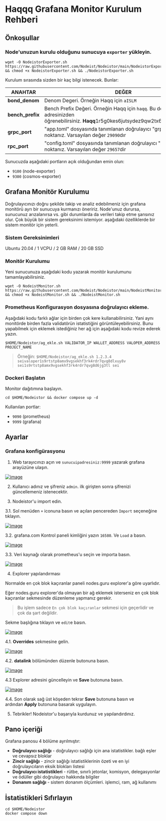 <h1 dir="auto">Haqqq Grafana Monitor Kurulum Rehberi</h1>
<h2 dir="auto"><a id="user-content-&ouml;nkoşullar" class="anchor" href="https://github.com/Nodeist/Kurulumlar/tree/main/Haqq/Monitor#%C3%B6nko%C5%9Fullar" aria-hidden="true"></a>&Ouml;nkoşullar</h2>
<h3 dir="auto"><a id="user-content-nodeunuzun-kurulu-olduğunu-sunucuya-exporter-y&uuml;kleyin" class="anchor" href="https://github.com/Nodeist/Kurulumlar/tree/main/Haqq/Monitor#nodeunuzun-kurulu-oldu%C4%9Funu-sunucuya-exporter-y%C3%BCkleyin" aria-hidden="true"></a>Node'unuzun kurulu olduğunu sunucuya&nbsp;<code>exporter</code>&nbsp;y&uuml;kleyin.</h3>
<div class="snippet-clipboard-content notranslate position-relative overflow-auto">
<pre class="notranslate"><code>wget -O NodeistorExporter.sh https://raw.githubusercontent.com/Nodeist/Nodeistor/main/NodeistorExporter &amp;&amp; chmod +x NodeistorExporter.sh &amp;&amp; ./NodeistorExporter.sh
</code></pre>
</div>
<p dir="auto">Kurulum sırasında sizden bir ka&ccedil; bilgi istenecek. Bunlar:</p>
<table>
<thead>
<tr>
<th>ANAHTAR</th>
<th>DEĞER</th>
</tr>
</thead>
<tbody>
<tr>
<td><strong>bond_denom</strong></td>
<td>Denom Degeri. &Ouml;rneğin Haqq i&ccedil;in&nbsp;<code>aISLM</code></td>
</tr>
<tr>
<td><strong>bench_prefix</strong></td>
<td>Bench Prefix Değeri. &Ouml;rneğin Haqq i&ccedil;in&nbsp;<code>haqq</code>. Bu değeri c&uuml;zdan adresinizden &ouml;ğrenebilirsiniz.&nbsp;<strong>Haqq</strong>1r5g0kes6jutsydez9qw2tx6vuc8scpxn5qtyle</td>
</tr>
<tr>
<td><strong>grpc_port</strong></td>
<td>"app.toml" dosyasında tanımlanan doğrulayıcı "grpc" bağlantı noktanız. Varsayılan değer&nbsp;<code>29090</code>dır</td>
</tr>
<tr>
<td><strong>rpc_port</strong></td>
<td>"config.toml" dosyasında tanımlanan doğrulayıcı "rpc" bağlantı noktanız. Varsayılan değer&nbsp;<code>29657</code>dir</td>
</tr>
</tbody>
</table>
<p dir="auto">Sunucuzda aşağıdaki portların a&ccedil;ık olduğundan emin olun:</p>
<ul dir="auto">
<li><code>9100</code>&nbsp;(node-exporter)</li>
<li><code>9300</code>&nbsp;(cosmos-exporter)</li>
</ul>
<h2 dir="auto"><a id="user-content-grafana-monit&ouml;r-kurulumu" class="anchor" href="https://github.com/Nodeist/Kurulumlar/tree/main/Haqq/Monitor#grafana-monit%C3%B6r-kurulumu" aria-hidden="true"></a>Grafana Monit&ouml;r Kurulumu</h2>
<p dir="auto">Doğrulayıcınızı doğru şekilde takip ve analiz edebilmeniz i&ccedil;in grafana monit&ouml;r&uuml; ayrı bir sunucuya kurmanızı &ouml;neririz. Node'unuz durursa, sunucunuz arızalanırsa vs. gibi durumlarda da verileri takip etme şansınız olur. &Ccedil;ok b&uuml;y&uuml;k bir sistem gereksinimi istemiyor. aşağıdaki &ouml;zelliklerde bir sistem monit&ouml;r i&ccedil;in yeterli.</p>
<h3 dir="auto"><a id="user-content-sistem-gereksinimleri" class="anchor" href="https://github.com/Nodeist/Kurulumlar/tree/main/Haqq/Monitor#sistem-gereksinimleri" aria-hidden="true"></a>Sistem Gereksinimleri</h3>
<p dir="auto">Ubuntu 20.04 / 1 VCPU / 2 GB RAM / 20 GB SSD</p>
<h3 dir="auto"><a id="user-content-monit&ouml;r-kurulumu" class="anchor" href="https://github.com/Nodeist/Kurulumlar/tree/main/Haqq/Monitor#monit%C3%B6r-kurulumu" aria-hidden="true"></a>Monit&ouml;r Kurulumu</h3>
<p dir="auto">Yeni sunucunuza aşağıdaki kodu yazarak monit&ouml;r kurulumunu tamamlayabilirsiniz.</p>
<div class="snippet-clipboard-content notranslate position-relative overflow-auto">
<pre class="notranslate"><code>wget -O NodeistMonitor.sh https://raw.githubusercontent.com/Nodeist/Nodeistor/main/NodeistMonitor &amp;&amp; chmod +x NodeistMonitor.sh &amp;&amp; ./NodeistMonitor.sh
</code></pre>
</div>
<h3 dir="auto"><a id="user-content-prometheus-konfigurasyon-dosyasına-doğrulayıcı-ekleme" class="anchor" href="https://github.com/Nodeist/Kurulumlar/tree/main/Haqq/Monitor#prometheus-konfigurasyon-dosyas%C4%B1na-do%C4%9Frulay%C4%B1c%C4%B1-ekleme" aria-hidden="true"></a>Prometheus Konfigurasyon dosyasına doğrulayıcı ekleme.</h3>
<p dir="auto">Aşağıdaki kodu farklı ağlar i&ccedil;in birden &ccedil;ok kere kullanabilirsiniz. Yani aynı monit&ouml;rde birden fazla validat&ouml;r&uuml;n istatistiğini g&ouml;r&uuml;nt&uuml;leyebilirsiniz. Bunu yapabilmek i&ccedil;in eklemek istediğiniz her ağ i&ccedil;in aşağıdaki kodu revize ederek yazın.</p>
<div class="snippet-clipboard-content notranslate position-relative overflow-auto">
<pre class="notranslate"><code>$HOME/Nodeistor/ag_ekle.sh VALIDATOR_IP WALLET_ADDRESS VALOPER_ADDRESS PROJECT_NAME
</code></pre>
</div>
<blockquote>
<p dir="auto">&Ouml;rneğin:&nbsp;<code>$HOME/Nodeistor/ag_ekle.sh 1.2.3.4 seivaloper1s9rtstp8amx9vgsekhf3rk4rdr7qvg8dlxuy8v sei1s9rtstp8amx9vgsekhf3rk4rdr7qvg8d6jg3tl sei</code></p>
</blockquote>
<h3 dir="auto"><a id="user-content-dockeri-başlatın" class="anchor" href="https://github.com/Nodeist/Kurulumlar/tree/main/Haqq/Monitor#dockeri-ba%C5%9Flat%C4%B1n" aria-hidden="true"></a>Dockeri Başlatın</h3>
<p dir="auto">Monitor dağıtımına başlayın.</p>
<div class="snippet-clipboard-content notranslate position-relative overflow-auto">
<pre class="notranslate"><code>cd $HOME/Nodeistor &amp;&amp; docker compose up -d
</code></pre>
</div>
<p dir="auto">Kullanılan portlar:</p>
<ul dir="auto">
<li><code>9090</code>&nbsp;(prometheus)</li>
<li><code>9999</code>&nbsp;(grafana)</li>
</ul>
<h2 dir="auto"><a id="user-content-ayarlar" class="anchor" href="https://github.com/Nodeist/Kurulumlar/tree/main/Haqq/Monitor#ayarlar" aria-hidden="true"></a>Ayarlar</h2>
<h3 dir="auto"><a id="user-content-grafana-konfig&uuml;rasyonu" class="anchor" href="https://github.com/Nodeist/Kurulumlar/tree/main/Haqq/Monitor#grafana-konfig%C3%BCrasyonu" aria-hidden="true"></a>Grafana konfig&uuml;rasyonu</h3>
<ol dir="auto">
<li>Web tarayıcınızı a&ccedil;ın ve&nbsp;<code>sunucuipadresiniz:9999</code>&nbsp;yazarak grafana aray&uuml;z&uuml;ne ulaşın.</li>
</ol>
<p dir="auto"><a href="https://camo.githubusercontent.com/b746d33c968a395ed0cd68cba5e6a0ee74fe35c8bb42baadc5fa745d8d3a84e3/68747470733a2f2f692e68697a6c69726573696d2e636f6d2f713576317278672e706e67" target="_blank" rel="noopener noreferrer nofollow"><img src="https://camo.githubusercontent.com/b746d33c968a395ed0cd68cba5e6a0ee74fe35c8bb42baadc5fa745d8d3a84e3/68747470733a2f2f692e68697a6c69726573696d2e636f6d2f713576317278672e706e67" alt="image" data-canonical-src="https://i.hizliresim.com/q5v1rxg.png" /></a></p>
<ol dir="auto" start="2">
<li>
<p dir="auto">Kullanıcı adınız ve şifreniz&nbsp;<code>admin</code>. ilk girişten sonra şifrenizi g&uuml;ncellemeniz istenecektir.</p>
</li>
<li>
<p dir="auto">Nodeistor'u import edin.</p>
</li>
</ol>
<p dir="auto">3.1. Sol men&uuml;den&nbsp;<code>+</code>&nbsp;iconuna basın ve a&ccedil;ılan pencereden&nbsp;<code>Import</code>&nbsp;se&ccedil;eneğine tıklayın.</p>
<p dir="auto"><a href="https://camo.githubusercontent.com/d44dca967f9167a46190f7436ab6004bebf0e0f873264e88e80a345f9ab8564b/68747470733a2f2f692e68697a6c69726573696d2e636f6d2f673736736b766d2e706e67" target="_blank" rel="noopener noreferrer nofollow"><img src="https://camo.githubusercontent.com/d44dca967f9167a46190f7436ab6004bebf0e0f873264e88e80a345f9ab8564b/68747470733a2f2f692e68697a6c69726573696d2e636f6d2f673736736b766d2e706e67" alt="image" data-canonical-src="https://i.hizliresim.com/g76skvm.png" /></a></p>
<p dir="auto">3.2. grafana.com Kontrol paneli kimliğini yazın&nbsp;<code>16580</code>. Ve&nbsp;<code>Load</code>&nbsp;a basın.</p>
<p dir="auto"><a href="https://camo.githubusercontent.com/446eb0da262f0fb5211dcd88e29a39b6068750a4bffb0e6e3c53904e12b1b47c/68747470733a2f2f692e68697a6c69726573696d2e636f6d2f326334656c79382e706e67" target="_blank" rel="noopener noreferrer nofollow"><img src="https://camo.githubusercontent.com/446eb0da262f0fb5211dcd88e29a39b6068750a4bffb0e6e3c53904e12b1b47c/68747470733a2f2f692e68697a6c69726573696d2e636f6d2f326334656c79382e706e67" alt="image" data-canonical-src="https://i.hizliresim.com/2c4ely8.png" /></a></p>
<p dir="auto">3.3. Veri kaynağı olarak prometheus'u se&ccedil;in ve importa basın.</p>
<p dir="auto"><a href="https://camo.githubusercontent.com/3177a1017e29de9b6afbe7878086f80f0e86741c0a58add8cbad75e0ddae867e/68747470733a2f2f692e68697a6c69726573696d2e636f6d2f616368756564652e706e67" target="_blank" rel="noopener noreferrer nofollow"><img src="https://camo.githubusercontent.com/3177a1017e29de9b6afbe7878086f80f0e86741c0a58add8cbad75e0ddae867e/68747470733a2f2f692e68697a6c69726573696d2e636f6d2f616368756564652e706e67" alt="image" data-canonical-src="https://i.hizliresim.com/achuede.png" /></a></p>
<ol dir="auto" start="4">
<li>Explorer yapılandırması</li>
</ol>
<p dir="auto">Normalde en &ccedil;ok blok ka&ccedil;ıranlar paneli nodes.guru explorer'a g&ouml;re uyarlıdır.</p>
<p dir="auto">Eğer nodes.guru explorer'da olmayan bir ağ eklemek isterseniz en &ccedil;ok blok ka&ccedil;ıranlar sekmesinde d&uuml;zenleme yapmanız gerekir.</p>
<blockquote>
<p dir="auto">Bu işlem sadece&nbsp;<code>En &ccedil;ok blok ka&ccedil;ıranlar</code>&nbsp;sekmesi i&ccedil;in ge&ccedil;erlidir ve &ccedil;ok da şart değildir.</p>
</blockquote>
<p dir="auto">Sekme başlığına tıklayın ve&nbsp;<code>edit</code>e basın.</p>
<p dir="auto"><a href="https://camo.githubusercontent.com/b6fab11e29593e489c028b7f933220dc2759e88d062b4a7a98f4bfc99d3116bf/68747470733a2f2f692e68697a6c69726573696d2e636f6d2f376737307372622e706e67" target="_blank" rel="noopener noreferrer nofollow"><img src="https://camo.githubusercontent.com/b6fab11e29593e489c028b7f933220dc2759e88d062b4a7a98f4bfc99d3116bf/68747470733a2f2f692e68697a6c69726573696d2e636f6d2f376737307372622e706e67" alt="image" data-canonical-src="https://i.hizliresim.com/7g70srb.png" /></a></p>
<p dir="auto">4.1.&nbsp;<strong>Overrides</strong>&nbsp;sekmesine gelin.</p>
<p dir="auto"><a href="https://camo.githubusercontent.com/c11194fe54e7eb726abc49c8c765d5ae7ca4db42a6347e14d8ff4212d6697521/68747470733a2f2f692e68697a6c69726573696d2e636f6d2f616264616839302e706e67" target="_blank" rel="noopener noreferrer nofollow"><img src="https://camo.githubusercontent.com/c11194fe54e7eb726abc49c8c765d5ae7ca4db42a6347e14d8ff4212d6697521/68747470733a2f2f692e68697a6c69726573696d2e636f6d2f616264616839302e706e67" alt="image" data-canonical-src="https://i.hizliresim.com/abdah90.png" /></a></p>
<p dir="auto">4.2.&nbsp;<strong>datalink</strong>&nbsp;b&ouml;l&uuml;m&uuml;nden d&uuml;zenle butonuna basın.</p>
<p dir="auto"><a href="https://camo.githubusercontent.com/ecc110cf103aecbdb0e4d9556edb649614f6a5c0f790e7384638f077cce92a6f/68747470733a2f2f692e68697a6c69726573696d2e636f6d2f6770716f7961682e706e67" target="_blank" rel="noopener noreferrer nofollow"><img src="https://camo.githubusercontent.com/ecc110cf103aecbdb0e4d9556edb649614f6a5c0f790e7384638f077cce92a6f/68747470733a2f2f692e68697a6c69726573696d2e636f6d2f6770716f7961682e706e67" alt="image" data-canonical-src="https://i.hizliresim.com/gpqoyah.png" /></a></p>
<p dir="auto">4.3 Explorer adresini g&uuml;ncelleyin ve&nbsp;<strong>Save</strong>&nbsp;butonuna basın.</p>
<p dir="auto"><a href="https://camo.githubusercontent.com/f7f2cda8c46551b0256ee632c16879b9083eeaefc74a98782137ead8fcc60e72/68747470733a2f2f692e68697a6c69726573696d2e636f6d2f6231737434786e2e706e67" target="_blank" rel="noopener noreferrer nofollow"><img src="https://camo.githubusercontent.com/f7f2cda8c46551b0256ee632c16879b9083eeaefc74a98782137ead8fcc60e72/68747470733a2f2f692e68697a6c69726573696d2e636f6d2f6231737434786e2e706e67" alt="image" data-canonical-src="https://i.hizliresim.com/b1st4xn.png" /></a></p>
<p dir="auto">4.4. Son olarak sağ &uuml;st k&ouml;şeden tekrar&nbsp;<strong>Save</strong>&nbsp;butonuna basın ve ardından&nbsp;<strong>Apply</strong>&nbsp;butonuna basarak uygulayın.</p>
<ol dir="auto" start="5">
<li>Tebrikler! Nodeistor'u başarıyla kurdunuz ve yapılandırdınız.</li>
</ol>
<h2 dir="auto"><a id="user-content-pano-i&ccedil;eriği" class="anchor" href="https://github.com/Nodeist/Kurulumlar/tree/main/Haqq/Monitor#pano-i%C3%A7eri%C4%9Fi" aria-hidden="true"></a>Pano i&ccedil;eriği</h2>
<p dir="auto">Grafana panosu 4 b&ouml;l&uuml;me ayrılmıştır:</p>
<ul dir="auto">
<li><strong>Doğrulayıcı sağlığı</strong>&nbsp;- doğrulayıcı sağlığı i&ccedil;in ana istatistikler. bağlı eşler ve cevapsız bloklar</li>
<li><strong>Zincir sağlığı</strong>&nbsp;- zincir sağlığı istatistiklerinin &ouml;zeti ve en iyi doğrulayıcıların eksik blokları listesi</li>
<li><strong>Doğrulayıcı istatistikleri</strong>&nbsp;- r&uuml;tbe, sınırlı jetonlar, komisyon, delegasyonlar ve &ouml;d&uuml;ller gibi doğrulayıcı hakkında bilgiler</li>
<li><strong>Donanım sağlığı</strong>&nbsp;- sistem donanım &ouml;l&ccedil;&uuml;mleri. işlemci, ram, ağ kullanımı</li>
</ul>
<h2 dir="auto"><a id="user-content-i̇statistikleri-sıfırlayın" class="anchor" href="https://github.com/Nodeist/Kurulumlar/tree/main/Haqq/Monitor#i%CC%87statistikleri-s%C4%B1f%C4%B1rlay%C4%B1n" aria-hidden="true"></a>İstatistikleri Sıfırlayın</h2>
<div class="snippet-clipboard-content notranslate position-relative overflow-auto">
<pre class="notranslate"><code>cd $HOME/Nodeistor
docker compose down
</code></pre>
</div>

